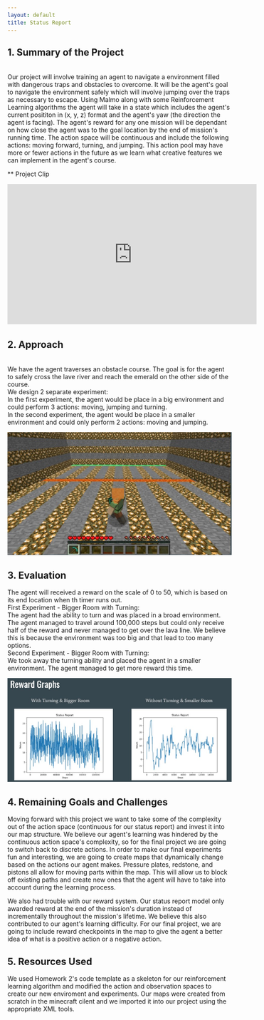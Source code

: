 ```yaml
---
layout: default
title: Status Report
---
```


## 1. Summary of the Project
<br>
Our project will involve training an agent to navigate a environment filled with dangerous traps and obstacles to overcome. It will be the agent's goal to navigate the environment safely which will involve jumping over the traps as necessary to escape. Using Malmo along with some Reinforcement Learning algorithms the agent will take in a state which includes the agent's current posititon in (x, y, z) format and the agent's yaw (the direction the agent is facing). The agent's reward for any one mission will be dependant on how close the agent was to the goal location by the end of mission's running time. The action space will be continuous and include the following actions: moving forward, turning, and jumping. This action pool may have more or fewer actions in the future as we learn what creative features we can implement in the agent's course.

** Project Clip

<iframe width="560" height="315" src="https://www.youtube.com/embed/NuP8E1t58Sg" frameborder="0" allow="accelerometer; autoplay; clipboard-write; encrypted-media; gyroscope; picture-in-picture" allowfullscreen></iframe>

## 2. Approach
<br>
We have the agent traverses an obstacle course. The goal is for the agent to safely cross the lave river and reach the emerald on the other side of the course.
<br>
We design 2 separate experiment:
<br>
In the first experiment, the agent would be place in a big environment and could perform 3 actions: moving, jumping and turning. 
<br>
In the second experiment, the agent would be place in a smaller environment and could only perform 2 actions: moving and jumping.

![Alt Text](https://github.com/maxxdoan/DangerDungeon/blob/main/docs/DangerDungeon.jpg)


## 3. Evaluation
The agent will received a reward on the scale of 0 to 50, which is based on its end location when th timer runs out.
<br>
First Experiment - Bigger Room with Turning:
<br>
The agent had the ability to turn and was placed in a broad environment. The agent managed to travel around 100,000 steps but could only receive half of the reward and never managed to get over the lava line. We believe this is because the environment was too big and that lead to too many options.
<br>
Second Experiment - Bigger Room with Turning:
<br>
We took away the turning ability and placed the agent in a smaller environment. The agent managed to get more reward this time.
<br>

![Alt Text](https://github.com/maxxdoan/DangerDungeon/blob/main/docs/RewardGraph.jpg) 


## 4. Remaining Goals and Challenges
Moving forward with this project we want to take some of the complexity out of the action space (continuous for our status report) and invest it into our map structure. We believe our agent's learning was hindered by the continuous action space's complexity, so for the final project we are going to switch back to discrete actions. In order to make our final experiments fun and interesting, we are going to create maps that dynamically change based on the actions our agent makes. Pressure plates, redstone, and pistons all allow for moving parts within the map. This will allow us to block off existing paths and create new ones that the agent will have to take into account during the learning process.

We also had trouble with our reward system. Our status report model only awarded reward at the end of the mission's duration instead of incrementally throughout the mission's lifetime. We believe this also contributed to our agent's learning difficulty. For our final project, we are going to include reward checkpoints in the map to give the agent a better idea of what is a positive action or a negative action.

## 5. Resources Used
We used Homework 2's code template as a skeleton for our reinforcement learning algorithm and modified the action and observation spaces to create our new enviroment and experiments. Our maps were created from scratch in the minecraft cilent and we imported it into our project using the appropriate XML tools.
